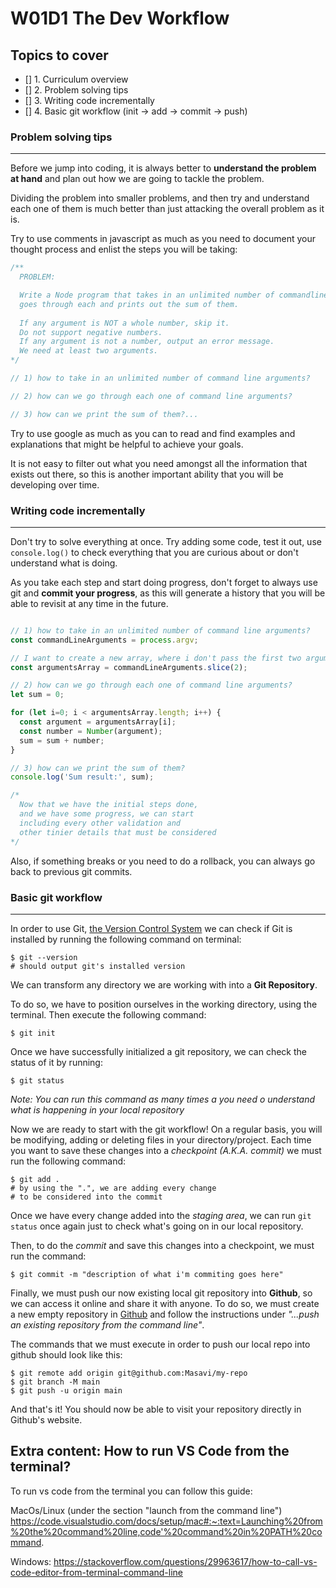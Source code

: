 # W01D1 The Dev Workflow

## Topics to cover

* [] 1. Curriculum overview
* [] 2. Problem solving tips
* [] 3. Writing code incrementally
* [] 4. Basic git workflow (init -> add -> commit -> push)


### Problem solving tips
---

Before we jump into coding, it is always better to **understand the problem at hand** and plan out how we are going to tackle the problem.

Dividing the problem into smaller problems, and then try and understand each one of them is much better than just attacking the overall problem as it is.

Try to use comments in javascript as much as you need to document your thought process and enlist the steps you will be taking:

```javascript
/**
  PROBLEM:

  Write a Node program that takes in an unlimited number of commandline arguments,
  goes through each and prints out the sum of them.
  
  If any argument is NOT a whole number, skip it.
  Do not support negative numbers.
  If any argument is not a number, output an error message.
  We need at least two arguments.
*/

// 1) how to take in an unlimited number of command line arguments?

// 2) how can we go through each one of command line arguments?

// 3) how can we print the sum of them?...
```

Try to use google as much as you can to read and find examples and explanations that might be helpful to achieve your goals. 

It is not easy to filter out what you need amongst all the information that exists out there, so this is another important ability that you will be developing over time.

### Writing code incrementally
---

Don't try to solve everything at once. Try adding some code, test it out, use `console.log()` to check everything that you are curious about or don't understand what is doing.

As you take each step and start doing progress, don't forget to always use git and **commit your progress**, as this will generate a history that you will be able to revisit at any time in the future.

```javascript

// 1) how to take in an unlimited number of command line arguments?
const commandLineArguments = process.argv;

// I want to create a new array, where i don't pass the first two arguments
const argumentsArray = commandLineArguments.slice(2);

// 2) how can we go through each one of command line arguments?
let sum = 0;

for (let i=0; i < argumentsArray.length; i++) {
  const argument = argumentsArray[i];
  const number = Number(argument);
  sum = sum + number;
}

// 3) how can we print the sum of them?
console.log('Sum result:', sum);

/*
  Now that we have the initial steps done,
  and we have some progress, we can start
  including every other validation and 
  other tinier details that must be considered
*/
```

Also, if something breaks or you need to do a rollback, you can always go back to previous git commits.

### Basic git workflow
---
In order to use Git, [the Version Control System](https://en.wikipedia.org/wiki/Version_control) we can check if Git is installed by running the following command on terminal:

```terminal
$ git --version
# should output git's installed version
```

We can transform any directory we are working with into a **Git Repository**.

To do so, we have to position ourselves in the working directory, using the terminal. Then execute the following command:

```terminal
$ git init
```

Once we have successfully initialized a git repository, we can check the status of it by running:

```terminal
$ git status
```

*Note: You can run this command as many times a you need o understand what is happening in your local repository*

Now we are ready to start with the git workflow! On a regular basis, you will be modifying, adding or deleting files in your directory/project. Each time you want to save these changes into a *checkpoint (A.K.A. commit)* we must run the following command:

```terminal
$ git add .
# by using the ".", we are adding every change
# to be considered into the commit 
```

Once we have every change added into the *staging area*, we can run `git status` once again just to check what's going on in our local repository.

Then, to do the *commit* and save this changes into a checkpoint, we must run the command:

```terminal
$ git commit -m "description of what i'm commiting goes here"
```

Finally, we must push our now existing local git repository into **Github**, so we can access it online and share it with anyone. To do so, we must create a new empty repository in [Github](https://github.com) and follow the instructions under *"...push an existing repository from the command line"*.

The commands that we must execute in order to push our local repo into github should look like this:

```terminal
$ git remote add origin git@github.com:Masavi/my-repo
$ git branch -M main
$ git push -u origin main
```

And that's it! You should now be able to visit your repository directly in Github's website.

## Extra content: How to run VS Code from the terminal?

To run vs code from the terminal you can follow this guide:

MacOs/Linux (under the section "launch from the command line")
https://code.visualstudio.com/docs/setup/mac#:~:text=Launching%20from%20the%20command%20line,code'%20command%20in%20PATH%20command.

Windows:
https://stackoverflow.com/questions/29963617/how-to-call-vs-code-editor-from-terminal-command-line
